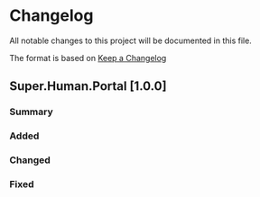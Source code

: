 # Changelog
All notable changes to this project will be documented in this file.

The format is based on [Keep a Changelog](http://keepachangelog.com/en/1.0.0/) 


## Super.Human.Portal [1.0.0]

### Summary

### Added

### Changed

### Fixed